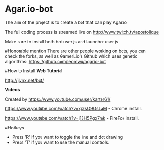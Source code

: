# Agar.io-bot
The aim of the project is to create a bot that can play Agar.io

The full coding process is streamed live on http://www.twitch.tv/apostolique

Make sure to install both bot.user.js and launcher.user.js

#Honorable mention
There are other people working on bots, you can check the forks, as well as GamerLio's Github which uses genetic algorithms: https://github.com/leomwu/agario-bot

#How to Install
**Web Tutorial**

http://jlynx.net/bot/

**Videos**

Created by https://www.youtube.com/user/karter61/

https://www.youtube.com/watch?v=xjGsO9GsLaM - Chrome install.

https://www.youtube.com/watch?v=j13H5Pgx7mk - FireFox install.

#Hotkeys

* Press 'R' if you want to toggle the line and dot drawing.
* Press 'T' if you want to use the manual controls.

